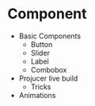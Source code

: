 # Component

- Basic Components
  - Button
  - Slider
  - Label
  - Combobox
- Projucer live build
  - Tricks
- Animations
